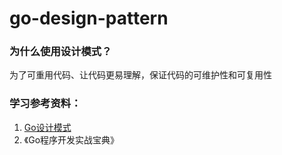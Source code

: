 # go-design-pattern

### 为什么使用设计模式？
为了可重用代码、让代码更易理解，保证代码的可维护性和可复用性

### 学习参考资料：
1. [Go设计模式](https://lailin.xyz/post/go-design-pattern.html)<br>
2. 《Go程序开发实战宝典》
